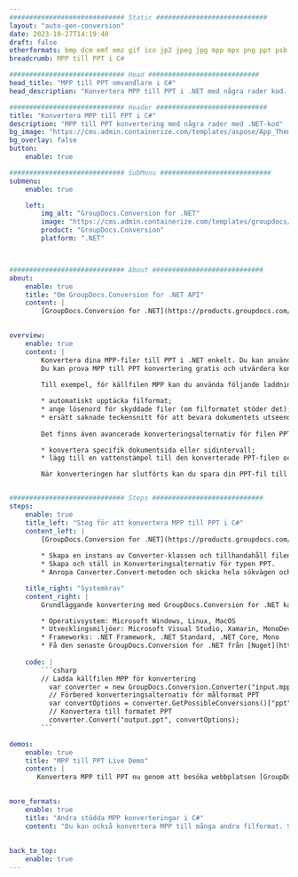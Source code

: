 ```yaml
---
############################# Static ############################
layout: "auto-gen-conversion"
date: 2023-10-27T14:19:40
draft: false
otherformats: bmp dcm emf emz gif ico jp2 jpeg jpg mpp mpx png ppt psb psd svg svgz tga tif tiff webp wmf wmz xer
breadcrumb: MPP till PPT i C#

############################# Head ############################
head_title: "MPP till PPT omvandlare i C#"
head_description: "Konvertera MPP till PPT i .NET med några rader kod. Använd GroupDocs Document Conversion API för att konvertera över 160 filformat."

############################# Header ############################
title: "Konvertera MPP till PPT i C#"
description: "MPP till PPT konvertering med några rader med .NET-kod"
bg_image: "https://cms.admin.containerize.com/templates/aspose/App_Themes/V3/images/bg/header1.png"
bg_overlay: false
button:
    enable: true

############################# SubMenu ############################
submenu:
    enable: true

    left:
        img_alt: "GroupDocs.Conversion for .NET"
        image: "https://cms.admin.containerize.com/templates/groupdocs/images/product-logos/90x90-noborder/groupdocs-conversion-net.png"
        product: "GroupDocs.Conversion"
        platform: ".NET"



############################# About ############################
about:
    enable: true
    title: "Om GroupDocs.Conversion for .NET API"
    content: |
        [GroupDocs.Conversion for .NET](https://products.groupdocs.com/conversion/net/) kan användas för att konvertera Microsoft Word, Excel, PowerPoint, PDF, Visio och andra format. GroupDocs.Conversion är ett fristående API som är lämpligt för back-end och interna system där hög prestanda krävs. Det beror inte på någon programvara som Microsoft eller Open Office.
    

overview:
    enable: true
    content: |
        Konvertera dina MPP-filer till PPT i .NET enkelt. Du kan använda bara ett par C# kodrader i valfri plattform som du vill, som - Windows, Linux, macOS.
        Du kan prova MPP till PPT konvertering gratis och utvärdera konverteringsresultatens kvalitet. Tillsammans med enkla filkonverteringsscenarier kan du prova mer avancerade alternativ för att ladda källfilen MPP och för att spara resultatet PPT. 
        
        Till exempel, för källfilen MPP kan du använda följande laddningsalternativ:

        * automatiskt upptäcka filformat;
        * ange lösenord för skyddade filer (om filformatet stöder det);
        * ersätt saknade teckensnitt för att bevara dokumentets utseende.
        
        Det finns även avancerade konverteringsalternativ för filen PPT:

        * konvertera specifik dokumentsida eller sidintervall;
        * lägg till en vattenstämpel till den konverterade PPT-filen och många fler.

        När konverteringen har slutförts kan du spara din PPT-fil till den lokala filsökvägen eller någon tredje parts lagring som FTP, Amazon S3, Google Drive, Dropbox etc. Observera - för att konvertera MPP till {{ TO}} det finns inget behov av någon ytterligare programvara installerad - som MS Office, Open Office, Adobe Acrobat Reader etc.


############################# Steps ############################
steps:
    enable: true
    title_left: "Steg för att konvertera MPP till PPT i C#"
    content_left: |
        [GroupDocs.Conversion for .NET](https://products.groupdocs.com/conversion/net/) gör det enkelt för utvecklare att konvertera en MPP-fil till PPT med några rader kod.
        
        * Skapa en instans av Converter-klassen och tillhandahåll filen MPP med den fullständiga sökvägen
        * Skapa och ställ in Konverteringsalternativ för typen PPT.
        * Anropa Converter.Convert-metoden och skicka hela sökvägen och formatet (PPT) som en parameter

    title_right: "Systemkrav"
    content_right: |
        Grundläggande konvertering med GroupDocs.Conversion for .NET kan göras med bara några enkla steg. Våra API:er stöds på alla större plattformar och operativsystem. Innan du kör koden nedan, se till att du har följande förutsättningar installerade på ditt system.

        * Operativsystem: Microsoft Windows, Linux, MacOS
        * Utvecklingsmiljöer: Microsoft Visual Studio, Xamarin, MonoDevelop
        * Frameworks: .NET Framework, .NET Standard, .NET Core, Mono
        * Få den senaste GroupDocs.Conversion for .NET från [Nuget](https://www.nuget.org/packages/groupdocs.conversion)
         
    code: |
        ```csharp    
        // Ladda källfilen MPP för konvertering
          var converter = new GroupDocs.Conversion.Converter("input.mpp");
          // Förbered konverteringsalternativ för målformat PPT
          var convertOptions = converter.GetPossibleConversions()["ppt"].ConvertOptions;
          // Konvertera till formatet PPT
          converter.Convert("output.ppt", convertOptions);
        ```

demos:
    enable: true
    title: "MPP till PPT Live Demo"
    content: |
       Konvertera MPP till PPT nu genom att besöka webbplatsen [GroupDocs.Conversion App](https://products.groupdocs.app/conversion/family). Onlinedemo har följande fördelar
          

more_formats:
    enable: true
    title: "Andra stödda MPP konverteringar i C#"
    content: "Du kan också konvertera MPP till många andra filformat. Se listan nedan."
       
       
back_to_top:
    enable: true
---
```

